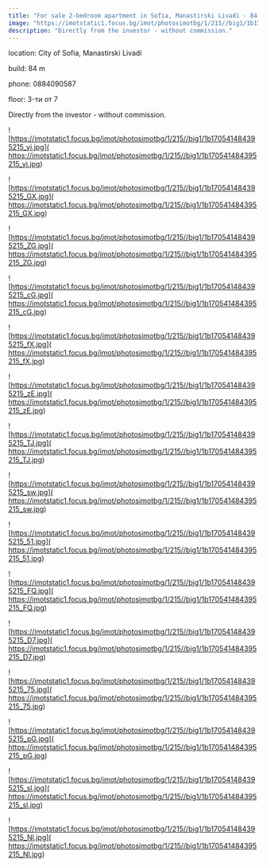 ```yaml
---
title: "For sale 2-bedroom apartment in Sofia, Manastirski Livadi - 84 sq.m / 150,000 EUR :: imot.bg Ad"
image: "https://imotstatic1.focus.bg/imot/photosimotbg/1/215//big1/1b170541484395215_NT.jpg"
description: "Directly from the investor - without commission."
---
```


location: City of Sofia, Manastirski Livadi

build: 84 m

phone: 0884090587

floor: 3-ти от 7

Directly from the investor - without commission.


![https://imotstatic1.focus.bg/imot/photosimotbg/1/215//big1/1b170541484395215_yi.jpg]( https://imotstatic1.focus.bg/imot/photosimotbg/1/215//big1/1b170541484395215_yi.jpg)


![https://imotstatic1.focus.bg/imot/photosimotbg/1/215//big1/1b170541484395215_GX.jpg]( https://imotstatic1.focus.bg/imot/photosimotbg/1/215//big1/1b170541484395215_GX.jpg)


![https://imotstatic1.focus.bg/imot/photosimotbg/1/215//big1/1b170541484395215_ZG.jpg]( https://imotstatic1.focus.bg/imot/photosimotbg/1/215//big1/1b170541484395215_ZG.jpg)


![https://imotstatic1.focus.bg/imot/photosimotbg/1/215//big1/1b170541484395215_cG.jpg]( https://imotstatic1.focus.bg/imot/photosimotbg/1/215//big1/1b170541484395215_cG.jpg)


![https://imotstatic1.focus.bg/imot/photosimotbg/1/215//big1/1b170541484395215_fX.jpg]( https://imotstatic1.focus.bg/imot/photosimotbg/1/215//big1/1b170541484395215_fX.jpg)


![https://imotstatic1.focus.bg/imot/photosimotbg/1/215//big1/1b170541484395215_zE.jpg]( https://imotstatic1.focus.bg/imot/photosimotbg/1/215//big1/1b170541484395215_zE.jpg)


![https://imotstatic1.focus.bg/imot/photosimotbg/1/215//big1/1b170541484395215_TJ.jpg]( https://imotstatic1.focus.bg/imot/photosimotbg/1/215//big1/1b170541484395215_TJ.jpg)


![https://imotstatic1.focus.bg/imot/photosimotbg/1/215//big1/1b170541484395215_sw.jpg]( https://imotstatic1.focus.bg/imot/photosimotbg/1/215//big1/1b170541484395215_sw.jpg)


![https://imotstatic1.focus.bg/imot/photosimotbg/1/215//big1/1b170541484395215_51.jpg]( https://imotstatic1.focus.bg/imot/photosimotbg/1/215//big1/1b170541484395215_51.jpg)


![https://imotstatic1.focus.bg/imot/photosimotbg/1/215//big1/1b170541484395215_FQ.jpg]( https://imotstatic1.focus.bg/imot/photosimotbg/1/215//big1/1b170541484395215_FQ.jpg)


![https://imotstatic1.focus.bg/imot/photosimotbg/1/215//big1/1b170541484395215_D7.jpg]( https://imotstatic1.focus.bg/imot/photosimotbg/1/215//big1/1b170541484395215_D7.jpg)


![https://imotstatic1.focus.bg/imot/photosimotbg/1/215//big1/1b170541484395215_75.jpg]( https://imotstatic1.focus.bg/imot/photosimotbg/1/215//big1/1b170541484395215_75.jpg)


![https://imotstatic1.focus.bg/imot/photosimotbg/1/215//big1/1b170541484395215_pG.jpg]( https://imotstatic1.focus.bg/imot/photosimotbg/1/215//big1/1b170541484395215_pG.jpg)


![https://imotstatic1.focus.bg/imot/photosimotbg/1/215//big1/1b170541484395215_sl.jpg]( https://imotstatic1.focus.bg/imot/photosimotbg/1/215//big1/1b170541484395215_sl.jpg)


![https://imotstatic1.focus.bg/imot/photosimotbg/1/215//big1/1b170541484395215_Nl.jpg]( https://imotstatic1.focus.bg/imot/photosimotbg/1/215//big1/1b170541484395215_Nl.jpg)


